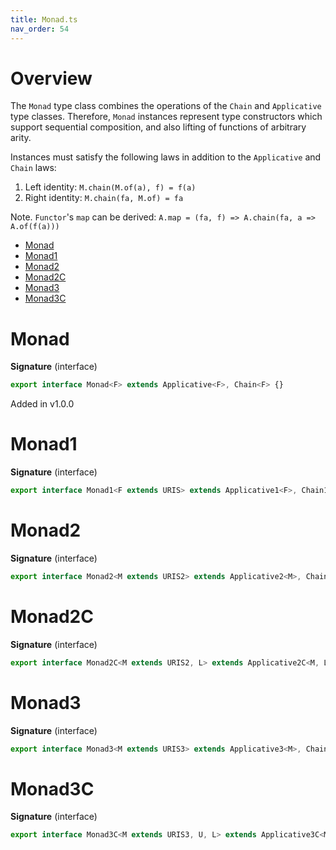 ```yaml
---
title: Monad.ts
nav_order: 54
---
```


# Overview

The `Monad` type class combines the operations of the `Chain` and
`Applicative` type classes. Therefore, `Monad` instances represent type
constructors which support sequential composition, and also lifting of
functions of arbitrary arity.

Instances must satisfy the following laws in addition to the `Applicative` and `Chain` laws:

1. Left identity: `M.chain(M.of(a), f) = f(a)`
2. Right identity: `M.chain(fa, M.of) = fa`

Note. `Functor`'s `map` can be derived: `A.map = (fa, f) => A.chain(fa, a => A.of(f(a)))`

<!-- START doctoc generated TOC please keep comment here to allow auto update -->
<!-- DON'T EDIT THIS SECTION, INSTEAD RE-RUN doctoc TO UPDATE -->


- [Monad](#monad)
- [Monad1](#monad1)
- [Monad2](#monad2)
- [Monad2C](#monad2c)
- [Monad3](#monad3)
- [Monad3C](#monad3c)

<!-- END doctoc generated TOC please keep comment here to allow auto update -->

# Monad

**Signature** (interface)

```ts
export interface Monad<F> extends Applicative<F>, Chain<F> {}
```

Added in v1.0.0

# Monad1

**Signature** (interface)

```ts
export interface Monad1<F extends URIS> extends Applicative1<F>, Chain1<F> {}
```

# Monad2

**Signature** (interface)

```ts
export interface Monad2<M extends URIS2> extends Applicative2<M>, Chain2<M> {}
```

# Monad2C

**Signature** (interface)

```ts
export interface Monad2C<M extends URIS2, L> extends Applicative2C<M, L>, Chain2C<M, L> {}
```

# Monad3

**Signature** (interface)

```ts
export interface Monad3<M extends URIS3> extends Applicative3<M>, Chain3<M> {}
```

# Monad3C

**Signature** (interface)

```ts
export interface Monad3C<M extends URIS3, U, L> extends Applicative3C<M, U, L>, Chain3C<M, U, L> {}
```
